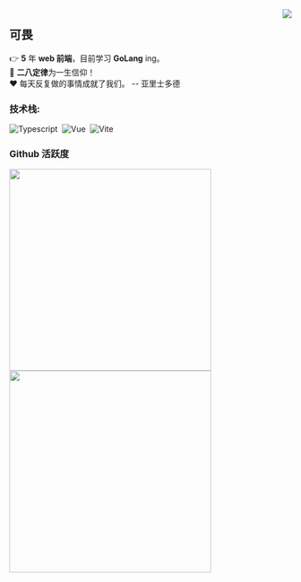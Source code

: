 <img align="right" src="https://count.getloli.com/get/@:kvchen95?theme=rule34">

## 可畏

👉 **5** 年 **web 前端**，目前学习 **GoLang** ing。  
🚩 **二八定律**为一生信仰！  
❤️ 每天反复做的事情成就了我们。 -- 亚里士多德

### **技术栈:**

![Typescript](https://img.shields.io/badge/-Typescript-05122A?style=flat&logo=Typescript)&nbsp;
![Vue](https://img.shields.io/badge/-Vue-05122A?style=flat&logo=Vue)&nbsp;
![Vite](https://img.shields.io/badge/-Vite-05122A?style=flat&logo=Vite)&nbsp;

### Github 活跃度


<p align="left" >
  <a>
    <img height="360px" align="center" src="https://github-readme-stats.vercel.app/api?username=kvchen95&show_icons=true&theme=vue&show_icons=true&include_all_commits=true&count_private=true"/>
  </a>
  <a>
    <img height="360px" align="center" src="https://github-readme-stats.vercel.app/api/top-langs/?username=kvchen95&theme=vue&langs_count=6&layout=compact&langs_count=8&theme=algolia"/>
  </a>
</p>
